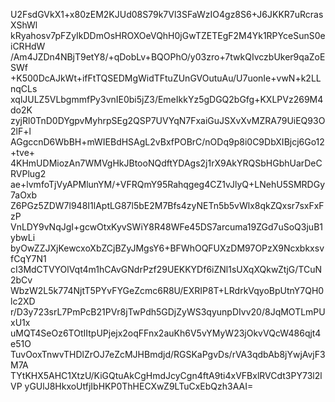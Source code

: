 U2FsdGVkX1+x80zEM2KJUd08S79k7Vl3SFaWzIO4gz8S6+J6JKKR7uRcrasXShWl
kRyahosv7pFZyIkDDmOsHROXOeVQhH0jGwTZETEgF2M4Yk1RPYceSunS0eiCRHdW
/Am4JZDn4NBjT9etY8/+qDobLv+BQOPhO/y03zro+7twkQIvczbUker9qaZoESWf
+K500DcAJkWt+ifFtTQSEDMgWidTFtuZUnGVOutuAu/U7uonIe+vwN+k2LLnqCLs
xqlJULZ5VLbgmmfPy3vnIE0bi5jZ3/EmeIkkYz5gDGQ2bGfg+KXLPVz269M4do2K
zyjRl0TnD0DYgpvMyhrpSEg2QSP7UVYqN7FxaiGuJSXvXvMZRA79UiEQ93O2lF+l
AGgccnD6WbBH+mWIEBdHSAgL2vBxfPOBrC/nODq9p8i0C9DbXIBjcj6Go12+tve+
4KHmUDMiozAn7WMVgHkJBtooNQdftYDAgs2j1rX9AkYRQSbHGbhUarDeCRVPlug2
ae+lvmfoTjVyAPMlunYM/+VFRQmY95Rahqgeg4CZ1vJlyQ+LNehU5SMRDGy7aOxb
Z6PGz5ZDW7l948I1lAptLG87l5bE2M7Bfs4zyNETn5b5vWlx8qkZQxsr7sxFxFzP
VnLDY9vNqJgI+gcwOtxKyvSWiY8R48WFe45DS7arcuma19ZGd7uSoQ3juB1ybwLi
byOwZZJXjKewcxoXbZCjBZyJMgsY6+BFWhOQFUXzDM97OPzX9NcxbkxsvfCqY7N1
cI3MdCTVYOlVqt4m1hCAvGNdrPzf29UEKKYDf6iZNl1sUXqXQkwZtjG/TCuN2bCv
WbzW2L5k774NjtT5PYvFYGeZcmc6R8U/EXRIP8T+LRdrkVqyoBpUtnY7QH0lc2XD
r/D3y723srL7PmPcB21PVr8jTwPdh5GDjZyWS3qyunpDIvv20/8JqMOTLmPUxU1x
uMQT4SeOz6TOtIItpUPjejx2oqFFnx2auKh6V5vYMyW23jOkvVQcW486qjt4e51O
TuvOoxTnwvTHDlZrOJ7eZcMJHBmdjd/RGSKaPgvDs/rVA3qdbAb8jYwjAvjF3M7A
TYtKHX5AHC1XtzU/KiGQtuAkCgHmdJcyCgn4ftA9ti4xVFBxlRVCdt3PY73l2lVP
yGUlJ8HkxoUtfjIbHKP0ThHECXwZ9LTuCxEbQzh3AAI=
